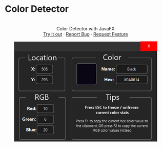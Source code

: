 <p align="center">
  <h1>Color Detector</h1>
  <p align="center">
    <br />
    Color Detector with JavaFX
    <br />
    <a href="https://github.com/Don-Cryptus/ColorDetector/releases/latest">Try it out</a>
    ·
    <a href="https://github.com/Don-Cryptus/ColorDetector/issues">Report Bug</a>
    ·
    <a href="https://github.com/Don-Cryptus/ColorDetector/issues">Request Feature</a>
    <br />
  </p>
  <p align="center">
    <img src="app.png" alt="Logo" >
  </p>
</p>
